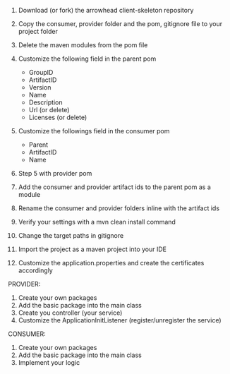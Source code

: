 1) Download (or fork) the arrowhead client-skeleton repository
2) Copy the consumer, provider folder and the pom, gitignore file to your project folder
3) Delete the maven modules from the pom file
4) Customize the following field in the parent pom

	- GroupID
	- ArtifactID
	- Version
	- Name
	- Description
	- Url (or delete)
	- Licenses (or delete)
	
5) Customize the followings field in the consumer pom

	- Parent
	- ArtifactID
	- Name

6) Step 5 with provider	pom
7) Add the consumer and provider artifact ids to the parent pom as a module
8) Rename the consumer and provider folders inline with the artifact ids
9) Verify your settings with a mvn clean install command
10) Change the target paths in gitignore
11) Import the project as a maven project into your IDE
12) Customize the application.properties and create the certificates accordingly

PROVIDER:

1) Create your own packages
2) Add the basic package into the main class
4) Create you controller (your service)
3) Customize the ApplicationInitListener (register/unregister the service)

CONSUMER:

1) Create your own packages
2) Add the basic package into the main class
3) Implement your logic
